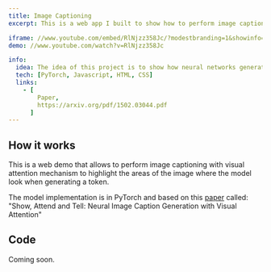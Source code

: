 ```yaml
---
title: Image Captioning
excerpt: This is a web app I built to show how to perform image captioning using an encoder decoder with an attention mechansim. The attention mechansim highlights where the network looks at when generating each token.

iframe: //www.youtube.com/embed/RlNjzz358Jc/?modestbranding=1&showinfo=0&autohide=1&rel=0
demo: //www.youtube.com/watch?v=RlNjzz358Jc

info:
  idea: The idea of this project is to show how neural networks generate text from images and understand the generation process
  tech: [PyTorch, Javascript, HTML, CSS]
  links:
    - [
        Paper,
        https://arxiv.org/pdf/1502.03044.pdf
      ]
---
```


## How it works

This is a web demo that allows to perform image captioning with visual attention mechanism to highlight the areas of the image where the model look when generating a token.

The model implementation is in PyTorch and based on this [paper](https://arxiv.org/pdf/1502.03044.pdf) called: "Show, Attend and Tell: Neural Image Caption Generation with Visual Attention"

## Code 
 
Coming soon. 